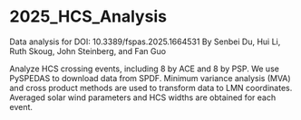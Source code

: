 # 2025_HCS_Analysis
Data analysis for DOI: 10.3389/fspas.2025.1664531
By Senbei Du, Hui Li, Ruth Skoug, John Steinberg, and Fan Guo

Analyze HCS crossing events, including 8 by ACE and 8 by PSP. We use PySPEDAS to download data from SPDF. Minimum variance analysis (MVA) and cross product methods are used to transform data to LMN coordinates. Averaged solar wind parameters and HCS widths are obtained for each event.
